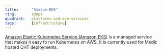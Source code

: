 ```yaml
---
title:      "Amazon EKS"
ring:       adopt
quadrant:   platforms-and-aoe-services
tags:       [infrastructure]
---
```


[Amazon Elastic Kubernetes Service (Amazon EKS)](https://aws.amazon.com/de/eks/) is a managed service that makes it easy to run Kubernetes on AWS.
It is currently used for Medic hosted CHT deployments.